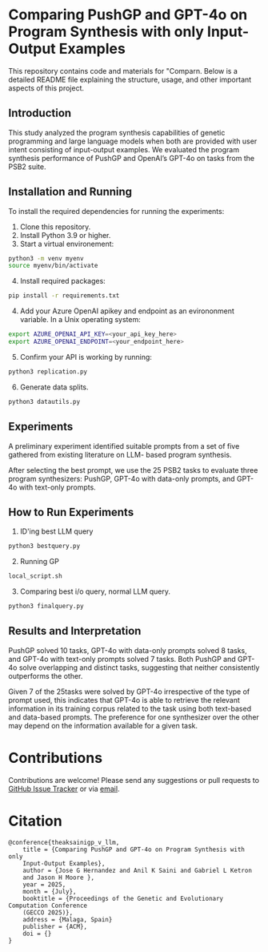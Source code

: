 # Comparing PushGP and GPT-4o on Program Synthesis with only Input-Output Examples

This repository contains code and materials for "Comparn. Below is a detailed README file explaining the 
structure, usage, and other important aspects of this project.

## Introduction
This study analyzed the program synthesis capabilities of genetic
programming and large language models when both are provided
with user intent consisting of input-output examples. We evaluated the
program synthesis performance of PushGP and OpenAI’s GPT-4o
on tasks from the PSB2 suite.

## Installation and Running
To install the required dependencies for running the experiments:

1. Clone this repository.
2. Install Python 3.9 or higher.
3. Start a virtual environement:
```bash
python3 -m venv myenv
source myenv/bin/activate
```
4. Install required packages:
```bash
pip install -r requirements.txt
```
4. Add your Azure OpenAI apikey and endpoint as an evirononment variable. 
In a Unix operating system: 
```bash
export AZURE_OPENAI_API_KEY=<your_api_key_here>
export AZURE_OPENAI_ENDPOINT=<your_endpoint_here>
```
5. Confirm your API is working by running:
```bash
python3 replication.py
```
6. Generate data splits.
```bash
python3 datautils.py
```

## Experiments
A preliminary experiment identified suitable
prompts from a set of five gathered from existing literature on LLM-
based program synthesis.

After selecting the best prompt, we use the 25 PSB2 tasks to evaluate three program synthesizers: PushGP, GPT-4o with data-only prompts, and GPT-4o with
text-only prompts. 

## How to Run Experiments
1. ID'ing best LLM query
```bash
python3 bestquery.py
```
2. Running GP
```bash
local_script.sh
```
3. Comparing best i/o query, normal LLM query.
```bash
python3 finalquery.py
```

## Results and Interpretation

PushGP solved 10 tasks, GPT-4o with data-only
prompts solved 8 tasks, and GPT-4o with text-only prompts solved
7 tasks.
Both PushGP and GPT-4o solve overlapping and distinct tasks, suggesting that
neither consistently outperforms the other. 

Given 7 of the 25tasks were solved by GPT-4o irrespective of the type of prompt
used, this indicates that GPT-4o is able to retrieve the relevant
information in its training corpus related to the task using both
text-based and data-based prompts. The preference for one
synthesizer over the other may depend on the information available
for a given task.

# Contributions

Contributions are welcome! Please send any suggestions or pull requests to 
[GitHub Issue Tracker](https://github.com/theaksaini/gp_v_llm/issues) or via 
[email](jose.hernandez8@cshs.org).

# Citation

```
@conference{theaksainigp_v_llm,
    title = {Comparing PushGP and GPT-4o on Program Synthesis with only 
    Input-Output Examples},
    author = {Jose G Hernandez and Anil K Saini and Gabriel L Ketron 
    and Jason H Moore },
    year = 2025,
    month = {July},
    booktitle = {Proceedings of the Genetic and Evolutionary Computation Conference 
    (GECCO 2025)},
    address = {Malaga, Spain}
    publisher = {ACM},
    doi = {}
}
```

